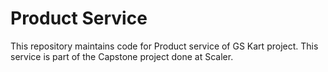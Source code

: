# Product Service
This repository maintains code for Product service of GS Kart project. This service is part of the Capstone project done at Scaler.
